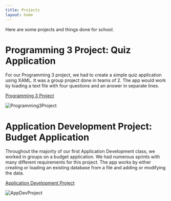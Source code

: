 ```yaml
---
title: Projects
layout: home
---
```


Here are some projects and things done for school.

# Programming 3 Project: Quiz Application

For our Programming 3 project, we had to create a simple quiz application using XAML. It was a group project done in teams of 2. The app would work by loading a text file with four questions and an answer in separate lines.

[Programming 3 Project](https://github.com/RobertCristianNeacsu/Programming3_Project/tree/main)

![Programming3Project](https://github.com/RobertCristianNeacsu/RobertCristianNeacsu.Github.io/assets/78222446/363db5c8-b1a7-4d6c-9c33-2a3744be34da)


# Application Development Project: Budget Application

Throughout the majority of our first Application Development class, we worked in groups on a budget application. We had numerous sprints with many different requirements for this project. The app works by either creating or loading an existing database from a file and adding or modifying the data.

[Application Development Project](https://github.com/RobertCristianNeacsu/AppDev1_Project/tree/main)

![AppDevProject](https://github.com/RobertCristianNeacsu/RobertCristianNeacsu.Github.io/assets/78222446/72d2b3bc-c942-40ac-b4d4-979e8834e07b)
